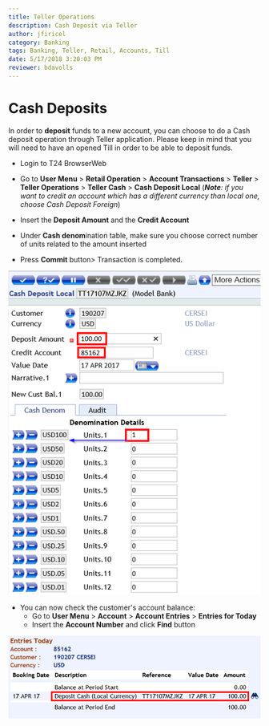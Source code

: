 ```yaml
---
title: Teller Operations
description: Cash Deposit via Teller
author: jfiricel
category: Banking
tags: Banking, Teller, Retail, Accounts, Till
date: 5/17/2018 3:20:03 PM  
reviewer: bdavolls
---
```


# Cash Deposits

In order to **deposit** funds to a new account, you can choose to do a Cash deposit operation through Teller application. Please keep in mind that you will need to have an opened Till in order to be able to deposit funds.

 - Login to T24 BrowserWeb
 - Go to **User Menu** > **Retail Operation** > **Account Transactions** > **Teller** > **Teller Operations** > **Teller Cash** > **Cash Deposit Local**
(***Note**: if you want to credit an account which has a different currency than local one, choose Cash Deposit Foreign*)

 - Insert the **Deposit Amount**  and the **Credit Account**
 - Under **Cash denom**ination table, make sure you choose correct number of units related to the amount inserted
 - Press **Commit** button> Transaction is completed.

![](images/teller-cash-deposit.png)

 - You can now check the customer's account balance:
   - Go to **User Menu** > **Account** > **Account Entries** > **Entries for Today** 
   - Insert the **Account Number** and click **Find** button

![](images/teller-account-entries.png)
 





